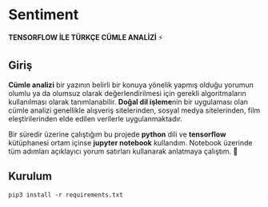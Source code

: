 # Sentiment
**TENSORFLOW İLE TÜRKÇE CÜMLE ANALİZİ** :zap:

## Giriş

**Cümle analizi** bir yazının belirli bir konuya yönelik yapmış olduğu yorumun olumlu ya da olumsuz olarak değerlendirilmesi için gerekli algoritmaların kullanılması olarak tanımlanabilir. **Doğal dil işleme**nin bir uygulaması olan cümle analizi genellikle alışveriş sitelerinden, sosyal medya sitelerinden, film eleştirilerinden elde edilen verilerle uygulanmaktadır.

Bir süredir üzerine çalıştığım bu projede **python** dili ve **tensorflow** kütüphanesi ortam içinse **jupyter notebook** kullandım. Notebook üzerinde tüm adımları açıklayıcı yorum satırları kullanarak anlatmaya çalıştım. :tada:

## Kurulum

```shell
pip3 install -r requirements.txt
```

